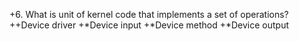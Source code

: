 +6. What is unit of kernel code that implements a set of operations?
++Device driver
+*Device input
+*Device method 
+*Device output
